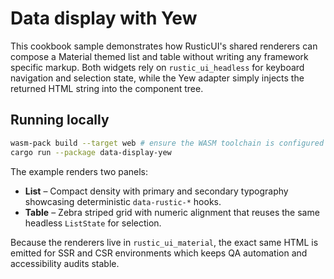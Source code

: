 # Data display with Yew

This cookbook sample demonstrates how RusticUI's shared renderers can compose a
Material themed list and table without writing any framework specific markup.
Both widgets rely on `rustic_ui_headless` for keyboard navigation and selection
state, while the Yew adapter simply injects the returned HTML string into the
component tree.

## Running locally

```bash
wasm-pack build --target web # ensure the WASM toolchain is configured
cargo run --package data-display-yew
```

The example renders two panels:

- **List** – Compact density with primary and secondary typography showcasing
  deterministic `data-rustic-*` hooks.
- **Table** – Zebra striped grid with numeric alignment that reuses the same
  headless `ListState` for selection.

Because the renderers live in `rustic_ui_material`, the exact same HTML is emitted for
SSR and CSR environments which keeps QA automation and accessibility audits
stable.
